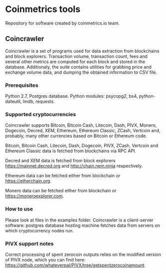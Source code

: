 # Coinmetrics tools

Repository for software created by coinmetrics.io team.

## Coincrawler

Coincrawler is a set of programs used for data extraction from blockchains and block explorers. Transaction volume, transaction count, fees and several other metrics are computed for each block and stored in the database. Additionaly, the suite contains utilities for grabbing price and exchange volume data, and dumping the obtained information to CSV file.

### Prerequisites 

Python 2.7, Postgres database.
Python modules: psycopg2, bs4, python-dateutil, lmdb, requests.

### Supported cryptocurrencies

Coincrawler supports Bitcoin, Bitcoin Cash, Litecoin, Dash, PIVX, Monero, Dogecoin, Decred, XEM, Ethereum, Ethereum Classic, ZCash, Vertcoin and, probably, many other currencies based on Bitcoin or Ethereum code.

Bitcoin, Bitcoin Cash, Litecoin, Dash, Dogecoin, PIVX, ZCash, Vertcoin and Ethereum Classic data is fetched from blockchains via RPC API.

Decred and XEM data is fetched from block explorers https://mainnet.decred.org and http://chain.nem.ninja respectively.

Ethereum data can be fetched either from blockchain or https://etherchain.org. 

Monero data can be fetched either from blockchain or https://moneroexplorer.com.

### How to use

Please look at files in the examples folder. Coincrawler is a client-server software: postgres database hosting machine fetches data from servers on which cryptocurrency nodes run. 

### PIVX support notes

Correct processing of spent zerocoin outputs relies on the modified version of PIVX node, which you can find here: https://github.com/whateverpal/PIVX/tree/getspentzerocoinamount.
